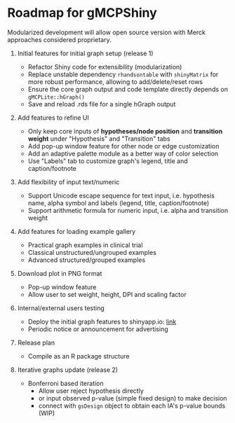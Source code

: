 # Roadmap for gMCPShiny

Modularized development will allow open source version with Merck approaches considered proprietary. 

1. Initial features for initial graph setup (release 1)
   - Refactor Shiny code for extensibility (modularization)
   - Replace unstable dependency `rhandsontable` with `shinyMatrix` for more robust performance, allowing to add/delete/reset rows
   - Ensure the core graph output and code template directly depends on `gMCPLite::hGraph()`
   - Save and reload .rds file for a single hGraph output
   
1. Add features to refine UI
   - Only keep core inputs of **hypotheses/node position** and **transition weight** under "Hypothesis" and "Transition" tabs
   - Add pop-up window feature for other node or edge customization
   - Add an adaptive palette module as a better way of color selection
   - Use "Labels" tab to customize graph's legend, title and caption/footnote
   
1. Add flexibility of input text/numeric
   - Support Unicode escape sequence for text input, i.e. hypothesis name, alpha symbol and labels (legend, title, caption/footnote)
   - Support arithmetic formula for numeric input, i.e. alpha and transition weight
   
1. Add features for loading example gallery 
   - Practical graph examples in clinical trial
   - Classical unstructured/ungrouped examples
   - Advanced structured/grouped examples

1. Download plot in PNG format
   - Pop-up window feature 
   - Allow user to set weight, height, DPI and scaling factor
   
1. Internal/external users testing 
   - Deploy the initial graph features to shinyapp.io: [link](https://allen.shinyapps.io/hgraphapp/)
   - Periodic notice or announcement for advertising 
   
1. Release plan
   - Compile as an R package structure

1. Iterative graphs update (release 2)
   - Bonferroni based iteration 
      + Allow user reject hypothesis directly 
      + or input observed p-value (simple fixed design) to make decision
      + connect with `gsDesign` object to obtain each IA's p-value bounds (WIP)
